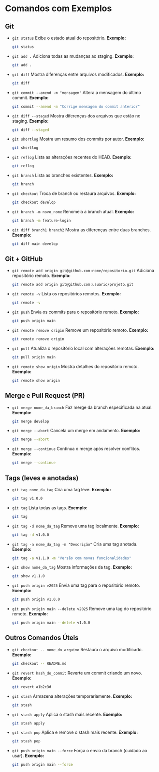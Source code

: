 # Comandos com Exemplos

## Git

- `git status`
  Exibe o estado atual do repositório.
  **Exemplo:**
  ```bash
  git status
  ```

- `git add .`
  Adiciona todas as mudanças ao staging.
  **Exemplo:**
  ```bash
  git add .
  ```

- `git diff`
  Mostra diferenças entre arquivos modificados.
  **Exemplo:**
  ```bash
  git diff
  ```

- `git commit --amend -m "mensagem"`
  Altera a mensagem do último commit.
  **Exemplo:**
  ```bash
  git commit --amend -m "Corrige mensagem do commit anterior"
  ```

- `git diff --staged`
  Mostra diferenças dos arquivos que estão no staging.
  **Exemplo:**
  ```bash
  git diff --staged
  ```

- `git shortlog`
  Mostra um resumo dos commits por autor.
  **Exemplo:**
  ```bash
  git shortlog
  ```

- `git reflog`
  Lista as alterações recentes do HEAD.
  **Exemplo:**
  ```bash
  git reflog
  ```

- `git branch`
  Lista as branches existentes.
  **Exemplo:**
  ```bash
  git branch
  ```

- `git checkout`
  Troca de branch ou restaura arquivos.
  **Exemplo:**
  ```bash
  git checkout develop
  ```

- `git branch -m novo_nome`
  Renomeia a branch atual.
  **Exemplo:**
  ```bash
  git branch -m feature-login
  ```

- `git diff branch1 branch2`
  Mostra as diferenças entre duas branches.
  **Exemplo:**
  ```bash
  git diff main develop
  ```

## Git + GitHub

- `git remote add origin git@github.com:nome/repositorio.git`
  Adiciona repositório remoto.
  **Exemplo:**
  ```bash
  git remote add origin git@github.com:usuario/projeto.git
  ```

- `git remote -v`
  Lista os repositórios remotos.
  **Exemplo:**
  ```bash
  git remote -v
  ```

- `git push`
  Envia os commits para o repositório remoto.
  **Exemplo:**
  ```bash
  git push origin main
  ```

- `git remote remove origin`
  Remove um repositório remoto.
  **Exemplo:**
  ```bash
  git remote remove origin
  ```

- `git pull`
  Atualiza o repositório local com alterações remotas.
  **Exemplo:**
  ```bash
  git pull origin main
  ```

- `git remote show origin`
  Mostra detalhes do repositório remoto.
  **Exemplo:**
  ```bash
  git remote show origin
  ```

## Merge e Pull Request (PR)

- `git merge nome_da_branch`
  Faz merge da branch especificada na atual.
  **Exemplo:**
  ```bash
  git merge develop
  ```

- `git merge --abort`
  Cancela um merge em andamento.
  **Exemplo:**
  ```bash
  git merge --abort
  ```

- `git merge --continue`
  Continua o merge após resolver conflitos.
  **Exemplo:**
  ```bash
  git merge --continue
  ```

## Tags (leves e anotadas)

- `git tag nome_da_tag`
  Cria uma tag leve.
  **Exemplo:**
  ```bash
  git tag v1.0.0
  ```

- `git tag`
  Lista todas as tags.
  **Exemplo:**
  ```bash
  git tag
  ```

- `git tag -d nome_da_tag`
  Remove uma tag localmente.
  **Exemplo:**
  ```bash
  git tag -d v1.0.0
  ```

- `git tag -a nome_da_tag -m "Descrição"`
  Cria uma tag anotada.
  **Exemplo:**
  ```bash
  git tag -a v1.1.0 -m "Versão com novas funcionalidades"
  ```

- `git show nome_da_tag`
  Mostra informações da tag.
  **Exemplo:**
  ```bash
  git show v1.1.0
  ```

- `git push origin v2025`
  Envia uma tag para o repositório remoto.
  **Exemplo:**
  ```bash
  git push origin v1.0.0
  ```

- `git push origin main --delete v2025`
  Remove uma tag do repositório remoto.
  **Exemplo:**
  ```bash
  git push origin main --delete v1.0.0
  ```

## Outros Comandos Úteis

- `git checkout -- nome_do_arquivo`
  Restaura o arquivo modificado.
  **Exemplo:**
  ```bash
  git checkout -- README.md
  ```

- `git revert hash_do_commit`
  Reverte um commit criando um novo.
  **Exemplo:**
  ```bash
  git revert a1b2c3d
  ```

- `git stash`
  Armazena alterações temporariamente.
  **Exemplo:**
  ```bash
  git stash
  ```

- `git stash apply`
  Aplica o stash mais recente.
  **Exemplo:**
  ```bash
  git stash apply
  ```

- `git stash pop`
  Aplica e remove o stash mais recente.
  **Exemplo:**
  ```bash
  git stash pop
  ```

- `git push origin main --force`
  Força o envio da branch (cuidado ao usar).
  **Exemplo:**
  ```bash
  git push origin main --force
  ```

